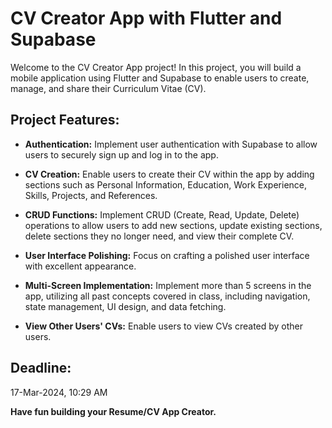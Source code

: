 # CV Creator App with Flutter and Supabase

Welcome to the CV Creator App project! In this project, you will build a mobile application using Flutter and Supabase to enable users to create, manage, and share their Curriculum Vitae (CV).

## Project Features:

- **Authentication:** Implement user authentication with Supabase to allow users to securely sign up and log in to the app.
  
- **CV Creation:** Enable users to create their CV within the app by adding sections such as Personal Information, Education, Work Experience, Skills, Projects, and References.
  
- **CRUD Functions:** Implement CRUD (Create, Read, Update, Delete) operations to allow users to add new sections, update existing sections, delete sections they no longer need, and view their complete CV.
  
- **User Interface Polishing:** Focus on crafting a polished user interface with excellent appearance. 
  
- **Multi-Screen Implementation:** Implement more than 5 screens in the app, utilizing all past concepts covered in class, including navigation, state management, UI design, and data fetching.

- **View Other Users' CVs:** Enable users to view CVs created by other users. 

## Deadline:
17-Mar-2024, 10:29 AM

**Have fun building your Resume/CV App Creator.**
